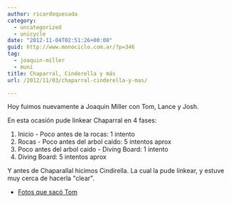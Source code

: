 ```yaml
---
author: ricardoquesada
category:
  - uncategorized
  - unicycle
date: "2012-11-04T02:51:26+00:00"
guid: http://www.monociclo.com.ar/?p=346
tag:
  - joaquin-miller
  - muni
title: Chaparral, Cinderella y más
url: /2012/11/03/chaparral-cinderella-y-mas/

---
```

Hoy fuimos nuevamente a Joaquin Miller con Tom, Lance y Josh.

En esta ocasión pude linkear Chaparral en 4 fases:

1. Inicio - Poco antes de la rocas: 1 intento
1. Rocas - Poco antes del arbol caido: 5 intentos aprox
1. Poco antes del arbol caido - Diving Board: 1 intento
1. Diving Board: 5 intentos aprox

Y antes de Chaparallal hicimos Cindirella. La cual la pude linkear, y estuve muy cerca de hacerla "clear".

- [Fotos que sacó Tom](http://www.flickr.com/photos/tholub/sets/72157631932585530/)
